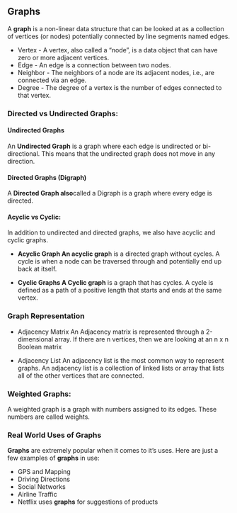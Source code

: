 ## Graphs
A **graph** is a non-linear data structure that can be looked at as a collection of vertices (or nodes) potentially connected by line segments named edges.
- Vertex - A vertex, also called a “node”, is a data object that can have zero or more adjacent vertices.
- Edge - An edge is a connection between two nodes.
- Neighbor - The neighbors of a node are its adjacent nodes, i.e., are connected via an edge.
- Degree - The degree of a vertex is the number of edges connected to that vertex.


### Directed vs Undirected Graphs:

#### Undirected Graphs
An **Undirected Graph** is a graph where each edge is undirected or bi-directional. This means that the undirected graph does not move in any direction.

#### Directed Graphs (Digraph)
A **Directed Graph also**called a Digraph is a graph where every edge is directed.

#### Acyclic vs Cyclic:
In addition to undirected and directed graphs, we also have acyclic and cyclic graphs.

- **Acyclic Graph An acyclic grap**h is a directed graph without cycles. A cycle is when a node can be traversed through and potentially end up back at itself.

- **Cyclic Graphs A Cyclic graph** is a graph that has cycles. A cycle is defined as a path of a positive length that starts and ends at the same vertex.

### Graph Representation
- Adjacency Matrix An Adjacency matrix is represented through a 2-dimensional array. If there are n vertices, then we are looking at an n x n Boolean matrix

- Adjacency List An adjacency list is the most common way to represent graphs. An adjacency list is a collection of linked lists or array that lists all of the other vertices that are connected.

### Weighted Graphs:
A weighted graph is a graph with numbers assigned to its edges. These numbers are called weights.

### Real World Uses of Graphs
**Graphs** are extremely popular when it comes to it’s uses. Here are just a few examples of **graphs** in use:

- GPS and Mapping
- Driving Directions
- Social Networks
- Airline Traffic
- Netflix uses **graphs** for suggestions of products